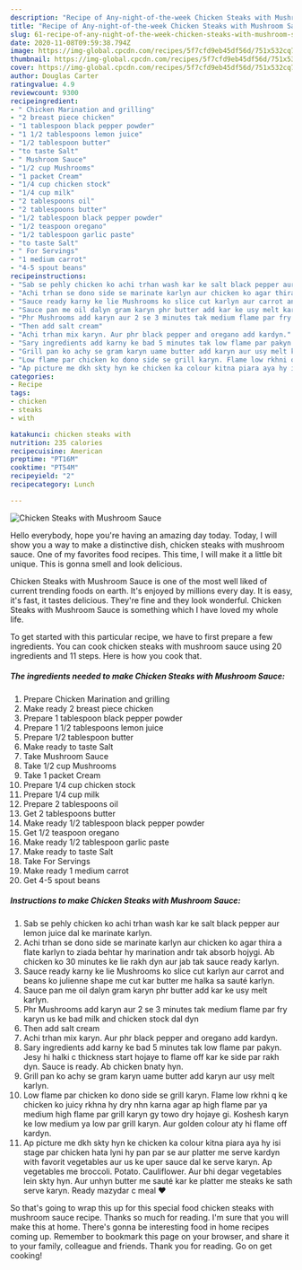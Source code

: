 ```yaml
---
description: "Recipe of Any-night-of-the-week Chicken Steaks with Mushroom Sauce"
title: "Recipe of Any-night-of-the-week Chicken Steaks with Mushroom Sauce"
slug: 61-recipe-of-any-night-of-the-week-chicken-steaks-with-mushroom-sauce
date: 2020-11-08T09:59:38.794Z
image: https://img-global.cpcdn.com/recipes/5f7cfd9eb45df56d/751x532cq70/chicken-steaks-with-mushroom-sauce-recipe-main-photo.jpg
thumbnail: https://img-global.cpcdn.com/recipes/5f7cfd9eb45df56d/751x532cq70/chicken-steaks-with-mushroom-sauce-recipe-main-photo.jpg
cover: https://img-global.cpcdn.com/recipes/5f7cfd9eb45df56d/751x532cq70/chicken-steaks-with-mushroom-sauce-recipe-main-photo.jpg
author: Douglas Carter
ratingvalue: 4.9
reviewcount: 9300
recipeingredient:
- " Chicken Marination and grilling"
- "2 breast piece chicken"
- "1 tablespoon black pepper powder"
- "1 1/2 tablespoons lemon juice"
- "1/2 tablespoon butter"
- "to taste Salt"
- " Mushroom Sauce"
- "1/2 cup Mushrooms"
- "1 packet Cream"
- "1/4 cup chicken stock"
- "1/4 cup milk"
- "2 tablespoons oil"
- "2 tablespoons butter"
- "1/2 tablespoon black pepper powder"
- "1/2 teaspoon oregano"
- "1/2 tablespoon garlic paste"
- "to taste Salt"
- " For Servings"
- "1 medium carrot"
- "4-5 spout beans"
recipeinstructions:
- "Sab se pehly chicken ko achi trhan wash kar ke salt black pepper aur lemon juice dal ke marinate karlyn."
- "Achi trhan se dono side se marinate karlyn aur chicken ko agar thira a flate karlyn to ziada behtar hy marination andr tak absorb hojygi. Ab chicken ko 30 minutes ke lie rakh dyn aur jab tak sauce ready karlyn."
- "Sauce ready karny ke lie Mushrooms ko slice cut karlyn aur carrot and beans ko julienne shape me cut kar butter me halka sa sauté karlyn."
- "Sauce pan me oil dalyn gram karyn phr butter add kar ke usy melt karlyn."
- "Phr Mushrooms add karyn aur 2 se 3 minutes tak medium flame par fry karyn us ke bad milk and chicken stock dal dyn"
- "Then add salt cream"
- "Achi trhan mix karyn. Aur phr black pepper and oregano add kardyn."
- "Sary ingredients add karny ke bad 5 minutes tak low flame par pakyn. Jesy hi halki c thickness start hojaye to flame off kar ke side par rakh dyn. Sauce is ready. Ab chicken bnaty hyn."
- "Grill pan ko achy se gram karyn uame butter add karyn aur usy melt karlyn."
- "Low flame par chicken ko dono side se grill karyn. Flame low rkhni q ke chicken ko juicy rkhna hy dry nhn karna agar ap high flame par ya medium high flame par grill karyn gy towo dry hojaye gi. Koshesh karyn ke low medium ya low par grill karyn. Aur golden colour aty hi flame off kardyn."
- "Ap picture me dkh skty hyn ke chicken ka colour kitna piara aya hy isi stage par chicken hata lyni hy pan par se aur platter me serve kardyn with favorit vegetables aur us ke uper sauce dal ke serve karyn. Ap vegetables me broccoli. Potato. Cauliflower. Aur bhi degar vegetables lein skty hyn. Aur unhyn butter me sauté kar ke platter me steaks ke sath serve karyn. Ready mazydar c meal ❤️"
categories:
- Recipe
tags:
- chicken
- steaks
- with

katakunci: chicken steaks with 
nutrition: 235 calories
recipecuisine: American
preptime: "PT16M"
cooktime: "PT54M"
recipeyield: "2"
recipecategory: Lunch

---
```



![Chicken Steaks with Mushroom Sauce](https://img-global.cpcdn.com/recipes/5f7cfd9eb45df56d/751x532cq70/chicken-steaks-with-mushroom-sauce-recipe-main-photo.jpg)

Hello everybody, hope you're having an amazing day today. Today, I will show you a way to make a distinctive dish, chicken steaks with mushroom sauce. One of my favorites food recipes. This time, I will make it a little bit unique. This is gonna smell and look delicious.

Chicken Steaks with Mushroom Sauce is one of the most well liked of current trending foods on earth. It's enjoyed by millions every day. It is easy, it's fast, it tastes delicious. They're fine and they look wonderful. Chicken Steaks with Mushroom Sauce is something which I have loved my whole life.




To get started with this particular recipe, we have to first prepare a few ingredients. You can cook chicken steaks with mushroom sauce using 20 ingredients and 11 steps. Here is how you cook that.

<!--inarticleads1-->

##### The ingredients needed to make Chicken Steaks with Mushroom Sauce:

1. Prepare  Chicken Marination and grilling
1. Make ready 2 breast piece chicken
1. Prepare 1 tablespoon black pepper powder
1. Prepare 1 1/2 tablespoons lemon juice
1. Prepare 1/2 tablespoon butter
1. Make ready to taste Salt
1. Take  Mushroom Sauce
1. Take 1/2 cup Mushrooms
1. Take 1 packet Cream
1. Prepare 1/4 cup chicken stock
1. Prepare 1/4 cup milk
1. Prepare 2 tablespoons oil
1. Get 2 tablespoons butter
1. Make ready 1/2 tablespoon black pepper powder
1. Get 1/2 teaspoon oregano
1. Make ready 1/2 tablespoon garlic paste
1. Make ready to taste Salt
1. Take  For Servings
1. Make ready 1 medium carrot
1. Get 4-5 spout beans




<!--inarticleads2-->

##### Instructions to make Chicken Steaks with Mushroom Sauce:

1. Sab se pehly chicken ko achi trhan wash kar ke salt black pepper aur lemon juice dal ke marinate karlyn.
1. Achi trhan se dono side se marinate karlyn aur chicken ko agar thira a flate karlyn to ziada behtar hy marination andr tak absorb hojygi. Ab chicken ko 30 minutes ke lie rakh dyn aur jab tak sauce ready karlyn.
1. Sauce ready karny ke lie Mushrooms ko slice cut karlyn aur carrot and beans ko julienne shape me cut kar butter me halka sa sauté karlyn.
1. Sauce pan me oil dalyn gram karyn phr butter add kar ke usy melt karlyn.
1. Phr Mushrooms add karyn aur 2 se 3 minutes tak medium flame par fry karyn us ke bad milk and chicken stock dal dyn
1. Then add salt cream
1. Achi trhan mix karyn. Aur phr black pepper and oregano add kardyn.
1. Sary ingredients add karny ke bad 5 minutes tak low flame par pakyn. Jesy hi halki c thickness start hojaye to flame off kar ke side par rakh dyn. Sauce is ready. Ab chicken bnaty hyn.
1. Grill pan ko achy se gram karyn uame butter add karyn aur usy melt karlyn.
1. Low flame par chicken ko dono side se grill karyn. Flame low rkhni q ke chicken ko juicy rkhna hy dry nhn karna agar ap high flame par ya medium high flame par grill karyn gy towo dry hojaye gi. Koshesh karyn ke low medium ya low par grill karyn. Aur golden colour aty hi flame off kardyn.
1. Ap picture me dkh skty hyn ke chicken ka colour kitna piara aya hy isi stage par chicken hata lyni hy pan par se aur platter me serve kardyn with favorit vegetables aur us ke uper sauce dal ke serve karyn. Ap vegetables me broccoli. Potato. Cauliflower. Aur bhi degar vegetables lein skty hyn. Aur unhyn butter me sauté kar ke platter me steaks ke sath serve karyn. Ready mazydar c meal ❤️




So that's going to wrap this up for this special food chicken steaks with mushroom sauce recipe. Thanks so much for reading. I'm sure that you will make this at home. There's gonna be interesting food in home recipes coming up. Remember to bookmark this page on your browser, and share it to your family, colleague and friends. Thank you for reading. Go on get cooking!
